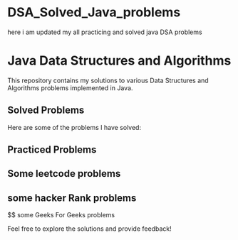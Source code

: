 # DSA_Solved_Java_problems
 here i am updated my all practicing and solved java DSA problems
# Java Data Structures and Algorithms

This repository contains my solutions to various Data Structures and Algorithms problems implemented in Java.

## Solved Problems

Here are some of the problems I have solved:



## Practiced Problems

## Some leetcode problems 
## some hacker Rank problems
$$ some Geeks For Geeks problems

Feel free to explore the solutions and provide feedback!

